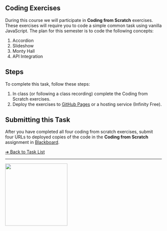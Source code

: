 <style>@import url("//readme.codeadam.ca/readme.css");</style>

## Coding Exercises

During this course we will participate in **Coding from Scratch** exercises. These exercises will require you to code a simple common task using vanilla JavaScript. The plan for this semester is to code the following concepts:

1. Accordion
2. Slideshow
3. Monty Hall
4. API Integration

## Steps

To complete this task, follow these steps:

1. In class (or following a class recording) complete the Coding from Scratch exercises.
2. Deploy the exercises to [GitHub Pages](https://pages.github.com/) or a hosting service (Infinity Free).

## Submitting this Task

After you have completed all four coding from scratch exercises, submit four URLs to deployed copies of the code in the **Coding from Scratch** assignment in [Blackboard](https://learn.humber.ca/).

[&#10132; Back to Task List](/)

---

<a href="https://brickmmo.com">
<img src="https://cdn.brickmmo.com/images@1.0.0/brickmmo-logo-coloured-horizontal.png" width="200">
</a>

<script src="https://cdn.brickmmo.com/bar@1.0.0/bar.js"></script>
